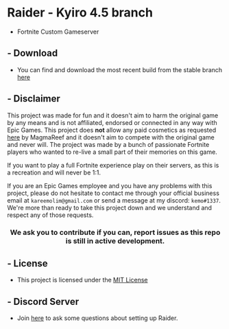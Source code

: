 # Raider - Kyiro 4.5 branch

- Fortnite Custom Gameserver

## - Download
 - You can find and download the most recent build from the stable branch [here](https://nightly.link/kem0x/raider3.5/workflows/msbuild/stable/Release.zip) 

## - Disclaimer

This project was made for fun and it doesn't aim to harm the original game by any means and is not affiliated, endorsed or connected in any way with Epic Games. 
This project does **not** allow any paid cosmetics as requested [here](https://media.discordapp.net/attachments/976192654901665832/987031689094119505/unknown.png) by MagmaReef and it doesn't aim to compete with the original game and never will. 
The project was made by a bunch of passionate Fortnite players who wanted to re-live a small part of their memories on this game.

If you want to play a full Fortnite experience play on their servers, as this is a recreation and will never be 1:1. 

If you are an Epic Games employee and you have any problems with this project, please do not hesitate to contact me through your official business email at `kareemolim@gmail.com` or send a message at my discord: `kemo#1337`. 
We're more than ready to take this project down and we understand and respect any of those requests.

<h3 align="center">We ask you to contribute if you can, report issues as this repo is still in active development.</h3>

## - License

- This project is licensed under the [MIT License](/LICENSE)

## - Discord Server

- Join [here](https://discord.gg/nCSFHtRMUs) to ask some questions about setting up Raider.
